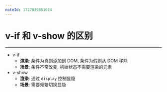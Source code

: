 ```yaml
---
noteId: 1727839851624
---
```

# v-if 和 v-show 的区别
---
- v-if
	- **渲染**: 条件为真则添加到 DOM, 条件为假则从 DOM 移除
	- **场景**: 条件不常改变, 初始状态不需要渲染的元素
- v-show
	- **渲染**: 通过 `display` 控制显隐
	- **场景**: 需要频繁切换显隐

